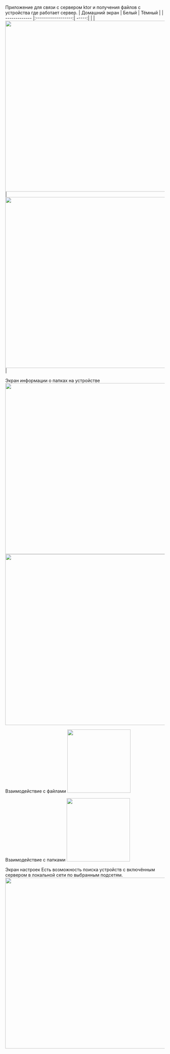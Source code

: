 Приложение для связи с сервером ktor и получения файлов с устройства где работает сервер.
| Домашний экран | Белый | Тёмный |
| ------------- |:------------------:| -----:|
|  | <img src="https://github.com/user-attachments/assets/4a10a01d-1537-4d76-8c07-f3916065daf4" width="540"/> | <img src="https://github.com/user-attachments/assets/52ffd493-6671-46e4-9d8c-1a6cf1f40b3e" width="540"/> |




Экран информации о папках на устройстве
<img src="https://github.com/user-attachments/assets/6e175ad4-43df-4ec0-b058-f2bc0ede0390" width="540"/>
<img src="https://github.com/user-attachments/assets/62c4b974-2ef1-40c9-a916-098aa2b904a6" width="540"/>

Взаимодействие с файлами
<img src="https://github.com/user-attachments/assets/6a7db85f-61d4-4cc4-b722-91eb97bf0004" width="200"/>

Взаимодействие с папками
<img src="https://github.com/user-attachments/assets/41b8073c-8344-4361-ab55-a05d2ff378a5" width="200"/>

Экран настроек
Есть возможность поиска устройств с включённым сервером в локальной сети по выбранным подсетям.
<img src="https://github.com/user-attachments/assets/2d1aa741-523d-4ce8-bc29-8dcf007d7217" width="540"/>
